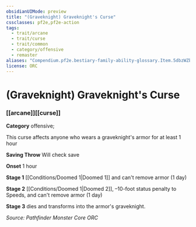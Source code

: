```yaml
---
obsidianUIMode: preview
title: "(Graveknight) Graveknight's Curse"
cssclasses: pf2e,pf2e-action
tags:
  - trait/arcane
  - trait/curse
  - trait/common
  - category/offensive
  - remaster
aliases: "Compendium.pf2e.bestiary-family-ability-glossary.Item.5dbzWZbiTyPKgwKS"
license: ORC
---
```

# (Graveknight) Graveknight's Curse

### [[arcane]][[curse]]

**Category** offensive; 




This curse affects anyone who wears a graveknight's armor for at least 1 hour

**Saving Throw** Will check save

**Onset** 1 hour

**Stage 1** [[Conditions/Doomed 1|Doomed 1]] and can't remove armor (1 day)

**Stage 2** [[Conditions/Doomed 1|Doomed 2]], –10-foot status penalty to Speeds, and can't remove armor (1 day)

**Stage 3** dies and transforms into the armor's graveknight.

*Source: Pathfinder Monster Core*
*ORC*